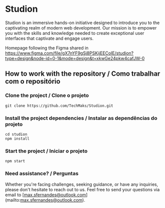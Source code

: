# Studion

Studion is an immersive hands-on initiative designed to introduce you to the captivating realm of modern web development. Our mission is to empower you with the skills and knowledge needed to create exceptional user interfaces that captivate and engage users.

Homepage following the Figma shared in https://www.figma.com/file/gX7nYF9gSj8PSKijEECoIE/studion?type=design&node-id=0-1&mode=design&t=xkwGe24pkw4cafJW-0


## How to work with the repository / Como trabalhar com o repositório

### Clone the project / Clone o projeto

```
git clone https://github.com/TechMaks/Studion.git

```

### Install the project dependencies / Instalar as dependências do projeto

```
cd studion
npm install
```

### Start the project / Iniciar o projeto

```
npm start
```

### Need assistance? / Perguntas

Whether you're facing challenges, seeking guidance, or have any inquiries, please don't hesitate to reach out to us. Feel free to send your questions via email to [max.sfernandes@outlook.com] (mailto:max.sfernandes@outlook.com).


